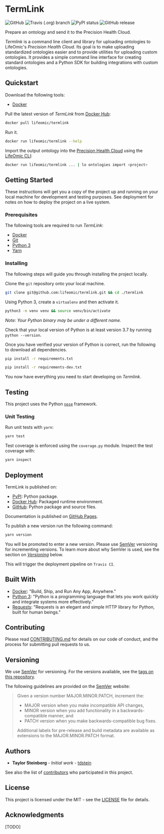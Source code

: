 # TermLink

![GitHub](https://img.shields.io/github/license/lifeomic/termlink.svg?style=for-the-badge)
![Travis (.org) branch](https://img.shields.io/travis/lifeomic/termlink/master.svg?style=for-the-badge)
![PyPI status](https://img.shields.io/pypi/status/termlink.svg?style=for-the-badge)
![GitHub release](https://img.shields.io/github/release/lifeomic/termlink.svg?style=for-the-badge)

Prepare an ontology and send it to the Precision Health Cloud.

_Termlink_ is a command line client and library for uploading ontologies to LifeOmic's _Precision Health Cloud_. Its goal is to make uploading standardized ontologies easier and to provide utilities for uploading custom ontologies. It provides a simple command line interface for creating standard ontologies and a Python SDK for building integrations with custom ontologies.

## Quickstart

Download the following tools:

- [Docker](https://docs.docker.com/install/)

Pull the latest version of _TermLink_ from [Docker Hub](https://hub.docker.com/r/lifeomic/termlink):

```sh
docker pull lifeomic/termlink
```

Run it.

```sh
docker run lifeomic/termlink --help
```

Import the output ontology into the [Precision Health Cloud](https://lifeomic.com/products/) using the [LifeOmic CLI](https://github.com/lifeomic/cli):

```sh
docker run lifeomic/termlink ... | lo ontologies import <project>
```

## Getting Started

These instructions will get you a copy of the project up and running on your local machine for development and testing purposes. See deployment for notes on how to deploy the project on a live system.

### Prerequisites

The following tools are required to run _TermLink_:

- [Docker](https://docs.docker.com/install/)
- [Git](https://git-scm.com/)
- [Python 3](https://www.python.org/download/releases/3.0/)
- [Yarn](https://yarnpkg.com/en/)

### Installing

The following steps will guide you through installing the project locally.

Clone the `git` repository onto your local machine.

```sh
git clone git@github.com:lifeomic/termlink.git && cd ./termlink
```

Using Python 3, create a `virtualenv` and then activate it.

```sh
python3 -m venv venv && source venv/bin/activate
```

_Note: Your Python binary may be under a different name._

Check that your local version of Python is at least version 3.7 by running `python --version`.

Once you have verified your version of Python is correct, run the following to download all dependencies.

```sh
pip install -r requirements.txt
```

```sh
pip install -r requirements-dev.txt
```

You now have everything you need to start developing on _Termlink_. 

## Testing

This project uses the Python [`nose`](https://nose.readthedocs.io/en/latest/index.html) framework.

### Unit Testing

Run unit tests with `yarn`:

```sh
yarn test
```

Test coverage is enforced using the `coverage.py` module. Inspect the test 
coverage with:

```sh
yarn inspect
```

## Deployment

TermLink is published on:

- [PyPI](https://pypi.org/project/termlink/): Python package.
- [Docker Hub](https://hub.docker.com/r/lifeomic/termlink): Packaged runtime environment.
- [GitHub](https://github.com/lifeomic/termlink/releases): Python package and source files.

Documentation is published on [GitHub Pages](https://lifeomic.github.io/termlink/).

To publish a new version run the following command:

```sh
yarn version
```

You will be promoted to enter a new version. Please use [SemVer](https://semver.org/) versioning for incrementing versions. To learn more about why SemVer is used, see the section on [_Versioning_](##Versioning) below.

This will trigger the deployment pipeline on `Travis CI`.

## Built With

- [Docker](https://www.docker.com/): "Build, Ship, and Run Any App, Anywhere."
- [Python 3](https://www.python.org/): "Python is a programming language that lets you work quickly and integrate systems more effectively."
- [Requests](http://docs.python-requests.org/en/master/): "Requests is an elegant and simple HTTP library for Python, built for human beings."

## Contributing

Please read [CONTRIBUTING.md](CONTRIBUTING.md) for details on our code of conduct, and the process for submitting pull requests to us.

## Versioning

We use [SemVer](http://semver.org/) for versioning. For the versions available, see the [tags on this repository](https://github.com/your/project/tags). 

The following guidelines are provided on the [SemVer]((http://semver.org/)) website:

> Given a version number MAJOR.MINOR.PATCH, increment the:
>
> - MAJOR version when you make incompatible API changes,
> - MINOR version when you add functionality in a backwards-compatible manner, and
> - PATCH version when you make backwards-compatible bug fixes.
>
> Additional labels for pre-release and build metadata are available as extensions to the MAJOR.MINOR.PATCH format.

## Authors

- **Taylor Steinberg** - *Initial work* - [tdstein](https://github.com/tdstein)

See also the list of [contributors](https://github.com/lifeomic/termlink/contributors) who participated in this project.

## License

This project is licensed under the MIT - see the [LICENSE](LICENSE.txt) file for details.

## Acknowledgments

[TODO]
